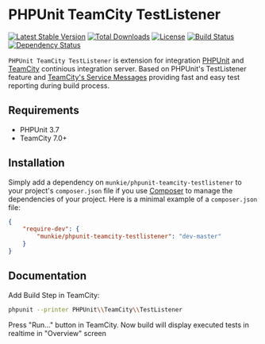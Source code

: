 PHPUnit TeamCity TestListener
========================================
[![Latest Stable Version](https://poser.pugx.org/munkie/phpunit-teamcity-testlistener/v/stable)](https://packagist.org/packages/munkie/phpunit-teamcity-testlistener)
[![Total Downloads](https://poser.pugx.org/munkie/phpunit-teamcity-testlistener/downloads)](https://packagist.org/packages/munkie/phpunit-teamcity-testlistener)
[![License](https://poser.pugx.org/munkie/phpunit-teamcity-testlistener/license)](https://packagist.org/packages/munkie/phpunit-teamcity-testlistener)
[![Build Status](https://travis-ci.org/munkie/phpunit-teamcity-testlistener.svg)](https://travis-ci.org/munkie/phpunit-teamcity-testlistener)
[![Dependency Status](https://www.versioneye.com/user/projects/5566ee9b6365320015800800/badge.svg?style=flat)](https://www.versioneye.com/user/projects/5566ee9b6365320015800800)

`PHPUnit TeamCity TestListener` is extension for integration [PHPUnit](http://phpunit.de) and [TeamCity](http://www.jetbrains.com/teamcity/) continious integration server. Based on PHPUnit's TestListener feature and [TeamCity's Service Messages](https://confluence.jetbrains.com/display/TCD9/Build+Script+Interaction+with+TeamCity) providing fast and easy test reporting during build process.

Requirements
------------

* PHPUnit 3.7
* TeamCity 7.0+

Installation
------------

Simply add a dependency on `munkie/phpunit-teamcity-testlistener` to your project's `composer.json` file if you use [Composer](http://getcomposer.org/) to manage the dependencies of your project.
Here is a minimal example of a `composer.json` file:

```json
{
    "require-dev": {
        "munkie/phpunit-teamcity-testlistener": "dev-master"
    }
}
```

Documentation
-------------

Add Build Step in TeamCity:

```sh
phpunit --printer PHPUnit\\TeamCity\\TestListener
```

Press "Run..." button in TeamCity.
Now build will display executed tests in realtime in "Overview" screen